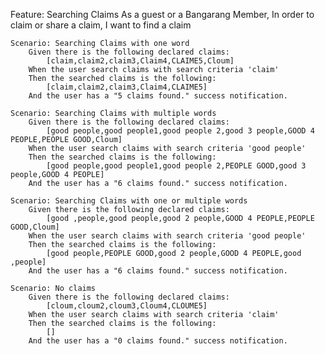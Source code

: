 Feature: Searching Claims
    As a guest or a Bangarang Member,
    In order to claim or share a claim,
    I want to find a claim

    Scenario: Searching Claims with one word
        Given there is the following declared claims:
            [claim,claim2,claim3,Claim4,CLAIME5,Cloum]
        When the user search claims with search criteria 'claim'
        Then the searched claims is the following:
            [claim,claim2,claim3,Claim4,CLAIME5]
        And the user has a "5 claims found." success notification.

    Scenario: Searching Claims with multiple words
        Given there is the following declared claims:
            [good people,good people1,good people 2,good 3 people,GOOD 4 PEOPLE,PEOPLE GOOD,Cloum]
        When the user search claims with search criteria 'good people'
        Then the searched claims is the following:
            [good people,good people1,good people 2,PEOPLE GOOD,good 3 people,GOOD 4 PEOPLE]
        And the user has a "6 claims found." success notification.

    Scenario: Searching Claims with one or multiple words
        Given there is the following declared claims:
            [good ,people,good people,good 2 people,GOOD 4 PEOPLE,PEOPLE GOOD,Cloum]
        When the user search claims with search criteria 'good people'
        Then the searched claims is the following:
            [good people,PEOPLE GOOD,good 2 people,GOOD 4 PEOPLE,good ,people]
        And the user has a "6 claims found." success notification.

    Scenario: No claims
        Given there is the following declared claims:
            [cloum,cloum2,cloum3,Cloum4,CLOUME5]
        When the user search claims with search criteria 'claim'
        Then the searched claims is the following:
            []
        And the user has a "0 claims found." success notification.